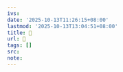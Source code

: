 ```yaml
---
ivs:
date: '2025-10-13T11:26:15+08:00'
lastmod: '2025-10-13T13:04:51+08:00'
title: 󰎹
url: 󰎹
tags: []
src:
note:
---
```


